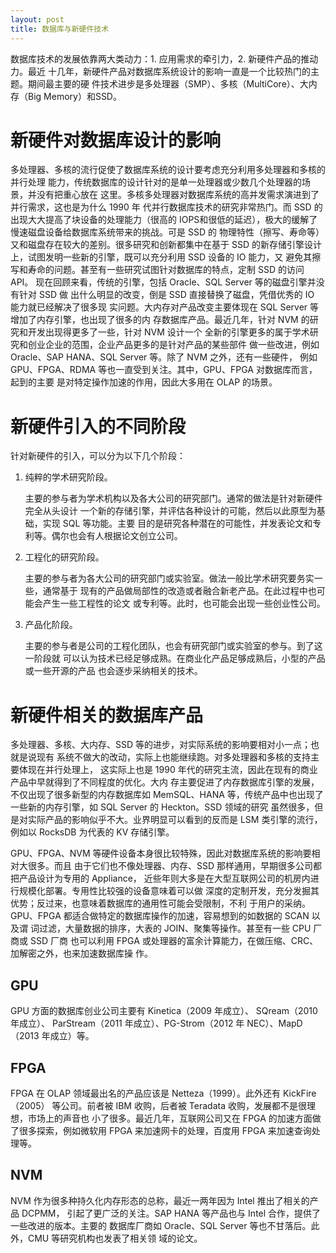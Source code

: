 ```yaml
---
layout: post
title: 数据库与新硬件技术
---
```


数据库技术的发展依靠两大类动力：1. 应用需求的牵引力，2. 新硬件产品的推动力。最近
十几年，新硬件产品对数据库系统设计的影响一直是一个比较热门的主题。期间最主要的硬
件技术进步是多处理器（SMP）、多核（MultiCore）、大内存（Big Memory）和SSD。


# 新硬件对数据库设计的影响

多处理器、多核的流行促使了数据库系统的设计要考虑充分利用多处理器和多核的并行处理
能力，传统数据库的设计针对的是单一处理器或少数几个处理器的场景，并没有把重心放在
这里。多核多处理器对数据库系统的高并发需求演进到了并行需求，这也是为什么 1990 年
代并行数据库技术的研究非常热门。而 SSD 的出现大大提高了块设备的处理能力（很高的
IOPS和很低的延迟），极大的缓解了慢速磁盘设备给数据库系统带来的挑战。可是 SSD 的
物理特性（擦写、寿命等）又和磁盘存在较大的差别。很多研究和创新都集中在基于 SSD
的新存储引擎设计上，试图发明一些新的引擎，既可以充分利用 SSD 设备的 IO 能力，又
避免其擦写和寿命的问题。甚至有一些研究试图针对数据库的特点，定制 SSD 的访问 API。
现在回顾来看，传统的引擎，包括 Oracle、SQL Server 等的磁盘引擎并没有针对 SSD 做
出什么明显的改变，倒是 SSD 直接替换了磁盘，凭借优秀的 IO 能力就已经解决了很多现
实问题。大内存对产品改变主要体现在 SQL Server 等增加了内存引擎，也出现了很多的内
存数据库产品。最近几年，针对 NVM 的研究和开发出现得更多了一些，针对 NVM 设计一个
全新的引擎更多的属于学术研究和创业企业的范围，企业产品更多的是针对产品的某些部件
做一些改进，例如 Oracle、SAP HANA、SQL Server 等。除了 NVM 之外，还有一些硬件，
例如 GPU、FPGA、RDMA 等也一直受到关注。其中，GPU、FPGA 对数据库而言，起到的主要
是对特定操作加速的作用，因此大多用在 OLAP 的场景。


# 新硬件引入的不同阶段

针对新硬件的引入，可以分为以下几个阶段：

1.  纯粹的学术研究阶段。
    
    主要的参与者为学术机构以及各大公司的研究部门。通常的做法是针对新硬件完全从头设计
    一个新的存储引擎，并评估各种设计的可能，然后以此原型为基础，实现 SQL 等功能。主要
    目的是研究各种潜在的可能性，并发表论文和专利等。偶尔也会有人根据论文创立公司。

2.  工程化的研究阶段。
    
    主要的参与者为各大公司的研究部门或实验室。做法一般比学术研究要务实一些，通常基于
    现有的产品做局部性的改造或者融合新老产品。在此过程中也可能会产生一些工程性的论文
    或专利等。此时，也可能会出现一些创业性公司。

3.  产品化阶段。
    
    主要的参与者是公司的工程化团队，也会有研究部门或实验室的参与。到了这一阶段就
    可以认为技术已经足够成熟。在商业化产品足够成熟后，小型的产品或一些开源的产品
    也会逐步采纳相关的技术。


# 新硬件相关的数据库产品

多处理器、多核、大内存、SSD 等的进步，对实际系统的影响要相对小一点；也就是说现有
系统不做大的改动，实际上也能继续跑。对多处理器和多核的支持主要体现在并行处理上，
这实际上也是 1990 年代的研究主流，因此在现有的商业产品中早就得到了不同程度的优化。大内
存主要促进了内存数据库引擎的发展，不仅出现了很多新型的内存数据库如 MemSQL、HANA
等，传统产品中也出现了一些新的内存引擎，如 SQL Server 的 Heckton。SSD 领域的研究
虽然很多，但是对实际产品的影响似乎不大。业界明显可以看到的反而是 LSM 类引擎的流行，
例如以 RocksDB 为代表的 KV 存储引擎。

GPU、FPGA、NVM 等硬件设备本身很比较特殊，因此对数据库系统的影响要相对大很多。而且
由于它们也不像处理器、内存、SSD 那样通用，早期很多公司都把产品设计为专用的 Appliance，
近些年则大多是在大型互联网公司的机房内进行规模化部署。专用性比较强的设备意味着可以做
深度的定制开发，充分发掘其优势；反过来，也意味着数据库的通用性可能会受限制，不利
于用户的采纳。GPU、FPGA 都适合做特定的数据库操作的加速，容易想到的如数据的 SCAN 以及谓
词过滤，大量数据的排序，大表的 JOIN、聚集等操作。甚至有一些 CPU 厂商或 SSD 厂商
也可以利用 FPGA 或处理器的富余计算能力，在做压缩、CRC、加解密之外，也来加速数据库操
作。


## GPU

GPU 方面的数据库创业公司主要有 Kinetica（2009 年成立）、 SQream（2010 年成立）、
ParStream（2011 年成立）、PG-Strom（2012 年 NEC）、MapD（2013 年成立）等。


## FPGA

FPGA 在 OLAP 领域最出名的产品应该是 Netteza（1999）。此外还有 KickFire（2005）
等公司。前者被 IBM 收购，后者被 Teradata 收购，发展都不是很理想，市场上的声音也
小了很多。最近几年，互联网公司又在 FPGA 的加速方面做了很多探索，例如微软用 FPGA
来加速网卡的处理，百度用 FPGA 来加速查询处理等。


## NVM

NVM 作为很多种持久化内存形态的总称，最近一两年因为 Intel 推出了相关的产品 DCPMM，
引起了更广泛的关注。SAP HANA 等产品也与 Intel 合作，提供了一些改进的版本。主要的
数据库厂商如 Oracle、SQL Server 等也不甘落后。此外，CMU 等研究机构也发表了相关领
域的论文。

